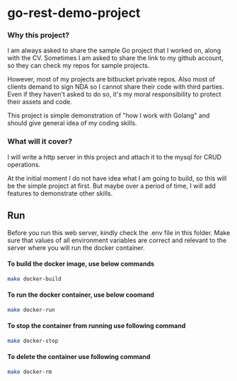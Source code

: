 # go-rest-demo-project

### Why this project?
I am always asked to share the sample Go project that I worked on, along with the CV. Sometimes I am asked to share the link to my github account, so they can check my repos for sample projects.

However, most of my projects are bitbucket private repos. Also most of clients demand to sign NDA so I cannot share their code with third parties. Even if they haven't asked to do so, it's my moral responsibility to protect their assets and code.

This project is simple demonstration of "how I work with Golang" and should give general idea of my coding skills.

### What will it cover?
I will write a http server in this project and attach it to the mysql for CRUD operations.

At the initial moment I do not have idea what I am going to build, so this will be the simple project at first. But maybe over a period of time, I will add features to demonstrate other skills.

## Run
Before you run this web server, kindly check the .env file in this folder. Make sure that values of all environment variables are correct and relevant to the server where you will run the docker container.

#### To build the docker image, use below commands
```bash
make docker-build
```

#### To run the docker container, use below coomand
```bash
make docker-run
```

#### To stop the container from running use following command
```bash
make docker-stop
```

#### To delete the container use following command
```bash
make docker-rm
```